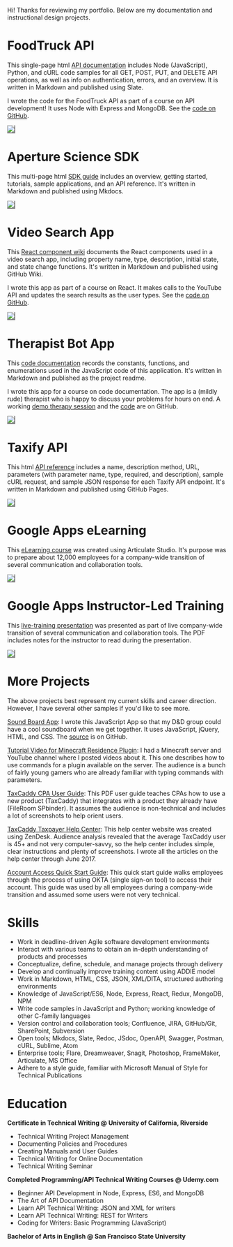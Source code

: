 Hi! Thanks for reviewing my portfolio. Below are my documentation and instructional design projects.

# FoodTruck API

This single-page html [API documentation](https://mollieswenson.github.io/slate/) includes Node (JavaScript), Python, and cURL code samples for all GET, POST, PUT, and DELETE API operations, as well as info on authentication, errors, and an overview. It is written in Markdown and published using Slate.

I wrote the code for the FoodTruck API as part of a course on API development! It uses Node with Express and MongoDB. See the [code on GitHub](https://github.com/mollieswenson/foodtruck-api).

<a href="https://mollieswenson.github.io/slate/"><img src="resources/food-truck.png" style="box-shadow: 1px 1px 1px 1px grey;"/></a>

# Aperture Science SDK

This multi-page html [SDK guide](https://mollieswenson.github.io/aperture-science-sdk/) includes an overview, getting started, tutorials, sample applications, and an API reference. It's written in Markdown and published using Mkdocs.

<a href="https://mollieswenson.github.io/aperture-science-sdk"><img src="resources/aperture.PNG" style="box-shadow: 1px 1px 1px 1px grey;"/></a>

# Video Search App

This [React component wiki](https://github.com/mollieswenson/react-video-search-app/wiki) documents the React components used in a video search app, including property name, type, description, initial state, and state change functions. It's written in Markdown and published using GitHub Wiki.

I wrote this app as part of a course on React. It makes calls to the YouTube API and updates the search results as the user types. See the [code on GitHub](https://github.com/mollieswenson/react-video-search-app).

<a href="https://github.com/mollieswenson/react-video-search-app/wiki"><img src="resources/video.PNG" style="box-shadow: 1px 1px 1px 1px grey;"/></a>

# Therapist Bot App

This [code documentation](https://github.com/mollieswenson/therapist-bot/#therapist-bot-code-docs) records the constants, functions, and enumerations used in the JavaScript code of this application. It's written in Markdown and published as the project readme.

I wrote this app for a course on code documentation. The app is a (mildly rude) therapist who is happy to discuss your problems for hours on end. A working [demo therapy session](https://mollieswenson.github.io/therapist-bot/) and the [code](https://github.com/mollieswenson/therapist-bot) are on GitHub.

<a href="https://github.com/mollieswenson/therapist-bot/#therapist-bot-code-docs"><img src="resources/therapist.PNG" style="box-shadow: 1px 1px 1px 1px grey;"/></a>

# Taxify API

This html [API reference](https://mollieswenson.github.io/taxify-api-docs/) includes a name, description method, URL, parameters (with parameter name, type, required, and description), sample cURL request, and sample JSON response for each Taxify API endpoint. It's written in Markdown and published using GitHub Pages.

<a href="https://mollieswenson.github.io/taxify-api-docs/"><img src="resources/taxify.PNG" style="box-shadow: 1px 1px 1px 1px grey;"/></a>

# Google Apps eLearning

This [eLearning course](resources/google-apps-elearning.pdf) was created using Articulate Studio. It's purpose was to prepare about 12,000 employees for a company-wide transition of several communication and collaboration tools.

<a href="resources/google-apps-elearning.pdf"><img src="resources/google-apps-cbt.PNG" style="box-shadow: 1px 1px 1px 1px grey;"/></a>

# Google Apps Instructor-Led Training

This [live-training presentation](resources/google-apps-presentation.pdf) was presented as part of live company-wide transition of several communication and collaboration tools. The PDF includes notes for the instructor to read during the presentation.

<a href="resources/google-apps-presentation.pdf"><img src="resources/google-apps-ilt.PNG" style="box-shadow: 1px 1px 1px 1px grey;"/></a>

# More Projects

The above projects best represent my current skills and career direction. However, I have several other samples if you'd like to see more.

[Sound Board App](https://mollieswenson.github.io/soundboard/): I wrote this JavaScript App so that my D&D group could have a cool soundboard when we get together. It uses JavaScript, jQuery, HTML, and CSS. The [source](https://github.com/mollieswenson/soundboard) is on GitHub.

[Tutorial Video for Minecraft Residence Plugin](https://www.youtube.com/watch?v=u6EY6Xi0fcM&index=4&list=PL750FA9D10C3FE159): I had a Minecraft server and YouTube channel where I posted videos about it. This one describes how to use commands for a plugin available on the server. The audience is a bunch of fairly young gamers who are already familiar with typing commands with parameters.

[TaxCaddy CPA User Guide](resources/taxcaddy-user-guide.pdf): This PDF user guide teaches CPAs how to use a new product (TaxCaddy) that integrates with a product they already have (FileRoom SPbinder). It assumes the audience is non-technical and includes a lot of screenshots to help orient users.

[TaxCaddy Taxpayer Help Center](https://helpcenter.taxcaddy.com/hc/en-us): This help center website was created using ZenDesk. Audience analysis revealed that the average TaxCaddy user is 45+ and not very computer-savvy, so the help center includes simple, clear instructions and plenty of screenshots. I wrote all the articles on the help center through June 2017.

[Account Access Quick Start Guide](resources/okta-quick-start.pdf): This quick start guide walks employees through the process of using OKTA (single sign-on tool) to access their account. This guide was used by all employees during a company-wide transition and assumed some users were not very technical.

# Skills

- Work in deadline-driven Agile software development environments
- Interact with various teams to obtain an in-depth understanding of products and processes
- Conceptualize, define, schedule, and manage projects through delivery
- Develop and continually improve training content using ADDIE model
- Work in Markdown, HTML, CSS, JSON, XML/DITA, structured authoring environments
- Knowledge of JavaScript/ES6, Node, Express, React, Redux, MongoDB, NPM
- Write code samples in JavaScript and Python; working knowledge of other C-family languages
- Version control and collaboration tools; Confluence, JIRA, GitHub/Git, SharePoint, Subversion
- Open tools; Mkdocs, Slate, Redoc, JSdoc, OpenAPI, Swagger, Postman, cURL, Sublime, Atom
- Enterprise tools; Flare, Dreamweaver, Snagit, Photoshop, FrameMaker, Articulate, MS Office
- Adhere to a style guide, familiar with Microsoft Manual of Style for Technical Publications

# Education

**Certificate in Technical Writing @ University of California, Riverside**

- Technical Writing Project Management
- Documenting Policies and Procedures
- Creating Manuals and User Guides
- Technical Writing for Online Documentation
- Technical Writing Seminar

**Completed Programming/API Technical Writing Courses @ Udemy.com**

- Beginner API Development in Node, Express, ES6, and MongoDB
- The Art of API Documentation
- Learn API Technical Writing: JSON and XML for writers
- Learn API Technical Writing: REST for Writers
- Coding for Writers: Basic Programming (JavaScript)

**Bachelor of Arts in English @ San Francisco State University**
